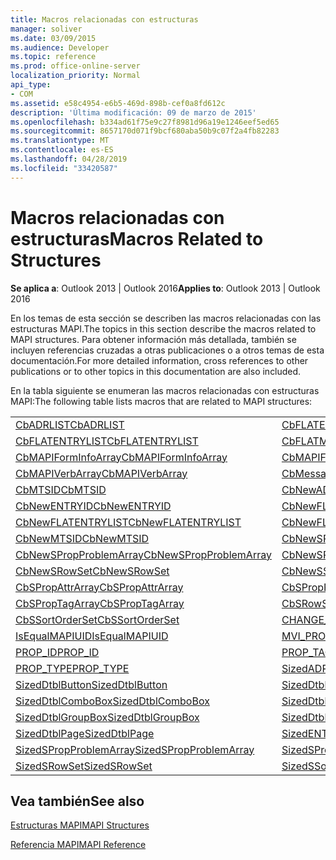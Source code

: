 ```yaml
---
title: Macros relacionadas con estructuras
manager: soliver
ms.date: 03/09/2015
ms.audience: Developer
ms.topic: reference
ms.prod: office-online-server
localization_priority: Normal
api_type:
- COM
ms.assetid: e58c4954-e6b5-469d-898b-cef0a8fd612c
description: 'Última modificación: 09 de marzo de 2015'
ms.openlocfilehash: b334ad61f75e9c27f8981d96a19e1246eef5ed65
ms.sourcegitcommit: 8657170d071f9bcf680aba50b9c07f2a4fb82283
ms.translationtype: MT
ms.contentlocale: es-ES
ms.lasthandoff: 04/28/2019
ms.locfileid: "33420587"
---
```

# <a name="macros-related-to-structures"></a><span data-ttu-id="5413e-103">Macros relacionadas con estructuras</span><span class="sxs-lookup"><span data-stu-id="5413e-103">Macros Related to Structures</span></span>

  
  
<span data-ttu-id="5413e-104">**Se aplica a**: Outlook 2013 | Outlook 2016</span><span class="sxs-lookup"><span data-stu-id="5413e-104">**Applies to**: Outlook 2013 | Outlook 2016</span></span> 
  
<span data-ttu-id="5413e-105">En los temas de esta sección se describen las macros relacionadas con las estructuras MAPI.</span><span class="sxs-lookup"><span data-stu-id="5413e-105">The topics in this section describe the macros related to MAPI structures.</span></span> <span data-ttu-id="5413e-106">Para obtener información más detallada, también se incluyen referencias cruzadas a otras publicaciones o a otros temas de esta documentación.</span><span class="sxs-lookup"><span data-stu-id="5413e-106">For more detailed information, cross references to other publications or to other topics in this documentation are also included.</span></span> 
  
<span data-ttu-id="5413e-107">En la tabla siguiente se enumeran las macros relacionadas con estructuras MAPI:</span><span class="sxs-lookup"><span data-stu-id="5413e-107">The following table lists macros that are related to MAPI structures:</span></span>
  
|||
|:-----|:-----|
|[<span data-ttu-id="5413e-108">CbADRLIST</span><span class="sxs-lookup"><span data-stu-id="5413e-108">CbADRLIST</span></span>](cbadrlist.md) <br/> |[<span data-ttu-id="5413e-109">CbFLATENTRY</span><span class="sxs-lookup"><span data-stu-id="5413e-109">CbFLATENTRY</span></span>](cbflatentry.md) <br/> |
|[<span data-ttu-id="5413e-110">CbFLATENTRYLIST</span><span class="sxs-lookup"><span data-stu-id="5413e-110">CbFLATENTRYLIST</span></span>](cbflatentrylist.md) <br/> |[<span data-ttu-id="5413e-111">CbFLATMTSIDLIST</span><span class="sxs-lookup"><span data-stu-id="5413e-111">CbFLATMTSIDLIST</span></span>](cbflatmtsidlist.md) <br/> |
|[<span data-ttu-id="5413e-112">CbMAPIFormInfoArray</span><span class="sxs-lookup"><span data-stu-id="5413e-112">CbMAPIFormInfoArray</span></span>](cbmapiforminfoarray.md) <br/> |[<span data-ttu-id="5413e-113">CbMAPIFormPropArray</span><span class="sxs-lookup"><span data-stu-id="5413e-113">CbMAPIFormPropArray</span></span>](cbmapiformproparray.md) <br/> |
|[<span data-ttu-id="5413e-114">CbMAPIVerbArray</span><span class="sxs-lookup"><span data-stu-id="5413e-114">CbMAPIVerbArray</span></span>](cbmapiverbarray.md) <br/> |[<span data-ttu-id="5413e-115">CbMessageClassArray</span><span class="sxs-lookup"><span data-stu-id="5413e-115">CbMessageClassArray</span></span>](cbmessageclassarray.md) <br/> |
|[<span data-ttu-id="5413e-116">CbMTSID</span><span class="sxs-lookup"><span data-stu-id="5413e-116">CbMTSID</span></span>](cbmtsid.md) <br/> |[<span data-ttu-id="5413e-117">CbNewADRLIST</span><span class="sxs-lookup"><span data-stu-id="5413e-117">CbNewADRLIST</span></span>](cbnewadrlist.md) <br/> |
|[<span data-ttu-id="5413e-118">CbNewENTRYID</span><span class="sxs-lookup"><span data-stu-id="5413e-118">CbNewENTRYID</span></span>](cbnewentryid.md) <br/> |[<span data-ttu-id="5413e-119">CbNewFLATENTRY</span><span class="sxs-lookup"><span data-stu-id="5413e-119">CbNewFLATENTRY</span></span>](cbnewflatentry.md) <br/> |
|[<span data-ttu-id="5413e-120">CbNewFLATENTRYLIST</span><span class="sxs-lookup"><span data-stu-id="5413e-120">CbNewFLATENTRYLIST</span></span>](cbnewflatentrylist.md) <br/> |[<span data-ttu-id="5413e-121">CbNewFLATMTSIDLIST</span><span class="sxs-lookup"><span data-stu-id="5413e-121">CbNewFLATMTSIDLIST</span></span>](cbnewflatmtsidlist.md) <br/> |
|[<span data-ttu-id="5413e-122">CbNewMTSID</span><span class="sxs-lookup"><span data-stu-id="5413e-122">CbNewMTSID</span></span>](cbnewmtsid.md) <br/> |[<span data-ttu-id="5413e-123">CbNewSPropAttrArray</span><span class="sxs-lookup"><span data-stu-id="5413e-123">CbNewSPropAttrArray</span></span>](cbnewspropattrarray.md) <br/> |
|[<span data-ttu-id="5413e-124">CbNewSPropProblemArray</span><span class="sxs-lookup"><span data-stu-id="5413e-124">CbNewSPropProblemArray</span></span>](cbnewspropproblemarray.md) <br/> |[<span data-ttu-id="5413e-125">CbNewSPropTagArray</span><span class="sxs-lookup"><span data-stu-id="5413e-125">CbNewSPropTagArray</span></span>](cbnewsproptagarray.md) <br/> |
|[<span data-ttu-id="5413e-126">CbNewSRowSet</span><span class="sxs-lookup"><span data-stu-id="5413e-126">CbNewSRowSet</span></span>](cbnewsrowset.md) <br/> |[<span data-ttu-id="5413e-127">CbNewSSortOrderSet</span><span class="sxs-lookup"><span data-stu-id="5413e-127">CbNewSSortOrderSet</span></span>](cbnewssortorderset.md) <br/> |
|[<span data-ttu-id="5413e-128">CbSPropAttrArray</span><span class="sxs-lookup"><span data-stu-id="5413e-128">CbSPropAttrArray</span></span>](cbspropattrarray.md) <br/> |[<span data-ttu-id="5413e-129">CbSPropProblemArray</span><span class="sxs-lookup"><span data-stu-id="5413e-129">CbSPropProblemArray</span></span>](cbspropproblemarray.md) <br/> |
|[<span data-ttu-id="5413e-130">CbSPropTagArray</span><span class="sxs-lookup"><span data-stu-id="5413e-130">CbSPropTagArray</span></span>](cbsproptagarray.md) <br/> |[<span data-ttu-id="5413e-131">CbSRowSet</span><span class="sxs-lookup"><span data-stu-id="5413e-131">CbSRowSet</span></span>](cbsrowset.md) <br/> |
|[<span data-ttu-id="5413e-132">CbSSortOrderSet</span><span class="sxs-lookup"><span data-stu-id="5413e-132">CbSSortOrderSet</span></span>](cbssortorderset.md) <br/> |[<span data-ttu-id="5413e-133">CHANGE_PROP_TYPE</span><span class="sxs-lookup"><span data-stu-id="5413e-133">CHANGE_PROP_TYPE</span></span>](change_prop_type.md) <br/> |
|[<span data-ttu-id="5413e-134">IsEqualMAPIUID</span><span class="sxs-lookup"><span data-stu-id="5413e-134">IsEqualMAPIUID</span></span>](isequalmapiuid.md) <br/> |[<span data-ttu-id="5413e-135">MVI_PROP</span><span class="sxs-lookup"><span data-stu-id="5413e-135">MVI_PROP</span></span>](mvi_prop.md) <br/> |
|[<span data-ttu-id="5413e-136">PROP_ID</span><span class="sxs-lookup"><span data-stu-id="5413e-136">PROP_ID</span></span>](prop_id.md) <br/> |[<span data-ttu-id="5413e-137">PROP_TAG</span><span class="sxs-lookup"><span data-stu-id="5413e-137">PROP_TAG</span></span>](prop_tag.md) <br/> |
|[<span data-ttu-id="5413e-138">PROP_TYPE</span><span class="sxs-lookup"><span data-stu-id="5413e-138">PROP_TYPE</span></span>](prop_type.md) <br/> |[<span data-ttu-id="5413e-139">SizedADRLIST</span><span class="sxs-lookup"><span data-stu-id="5413e-139">SizedADRLIST</span></span>](sizedadrlist.md) <br/> |
|[<span data-ttu-id="5413e-140">SizedDtblButton</span><span class="sxs-lookup"><span data-stu-id="5413e-140">SizedDtblButton</span></span>](sizeddtblbutton.md) <br/> |[<span data-ttu-id="5413e-141">SizedDtblCheckBox</span><span class="sxs-lookup"><span data-stu-id="5413e-141">SizedDtblCheckBox</span></span>](sizeddtblcheckbox.md) <br/> |
|[<span data-ttu-id="5413e-142">SizedDtblComboBox</span><span class="sxs-lookup"><span data-stu-id="5413e-142">SizedDtblComboBox</span></span>](sizeddtblcombobox.md) <br/> |[<span data-ttu-id="5413e-143">SizedDtblEdit</span><span class="sxs-lookup"><span data-stu-id="5413e-143">SizedDtblEdit</span></span>](sizeddtbledit.md) <br/> |
|[<span data-ttu-id="5413e-144">SizedDtblGroupBox</span><span class="sxs-lookup"><span data-stu-id="5413e-144">SizedDtblGroupBox</span></span>](sizeddtblgroupbox.md) <br/> |[<span data-ttu-id="5413e-145">SizedDtblLabel</span><span class="sxs-lookup"><span data-stu-id="5413e-145">SizedDtblLabel</span></span>](sizeddtbllabel.md) <br/> |
|[<span data-ttu-id="5413e-146">SizedDtblPage</span><span class="sxs-lookup"><span data-stu-id="5413e-146">SizedDtblPage</span></span>](sizeddtblpage.md) <br/> |[<span data-ttu-id="5413e-147">SizedENTRYID</span><span class="sxs-lookup"><span data-stu-id="5413e-147">SizedENTRYID</span></span>](sizedentryid.md) <br/> |
|[<span data-ttu-id="5413e-148">SizedSPropProblemArray</span><span class="sxs-lookup"><span data-stu-id="5413e-148">SizedSPropProblemArray</span></span>](sizedspropproblemarray.md) <br/> |[<span data-ttu-id="5413e-149">SizedSPropTagArray</span><span class="sxs-lookup"><span data-stu-id="5413e-149">SizedSPropTagArray</span></span>](sizedsproptagarray.md) <br/> |
|[<span data-ttu-id="5413e-150">SizedSRowSet</span><span class="sxs-lookup"><span data-stu-id="5413e-150">SizedSRowSet</span></span>](sizedsrowset.md) <br/> |[<span data-ttu-id="5413e-151">SizedSSortOrderSet</span><span class="sxs-lookup"><span data-stu-id="5413e-151">SizedSSortOrderSet</span></span>](sizedssortorderset.md) <br/> |
   
## <a name="see-also"></a><span data-ttu-id="5413e-152">Vea también</span><span class="sxs-lookup"><span data-stu-id="5413e-152">See also</span></span>



[<span data-ttu-id="5413e-153">Estructuras MAPI</span><span class="sxs-lookup"><span data-stu-id="5413e-153">MAPI Structures</span></span>](mapi-structures.md)


[<span data-ttu-id="5413e-154">Referencia MAPI</span><span class="sxs-lookup"><span data-stu-id="5413e-154">MAPI Reference</span></span>](mapi-reference.md)

